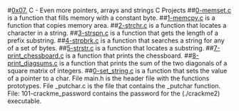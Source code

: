 #[0x07.](./0x07.) C - Even more pointers, arrays and strings C Projects
##[0-memset.c](./0-memset.c) is a function that fills memory with a constant byte.
##[1-memcpy.c](./1-memcpy.c) is a function that copies memory area.
##[2-strchr.c](./strchr.c) is a function that locates a character in a string.
##[3-strspn.c](./3-strspn.c) is a function that gets the length of a prefix substring.
##[4-strpbrk.c](4-strpbrk.c) is a function that searches a string for any of a set of bytes.
##[5-strstr.c](./5-strstr.c) is a function that locates a substring.
##[7-print_chessboard.c](./7-print_chessboard) is a function that prints the chessboard.
##[8-print_diagsums.c](./8-print_diagsums.c) is a function that prints the sum of the two diagonals of a square matrix of integers.
##[0-set_string.c](./0-set_string.c) is a function that sets the value of a pointer to a char.
File main.h is the header file with the functions prototypes.
File _putchar.c is the file that contains the _putchar function.
File: 101-crackme_password contains the password for the (./crackme2) executable.
